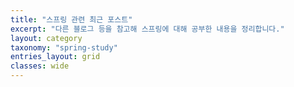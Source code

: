 ```yaml
---
title: "스프링 관련 최근 포스트"
excerpt: "다른 블로그 등을 참고해 스프링에 대해 공부한 내용을 정리합니다."
layout: category
taxonomy: "spring-study"
entries_layout: grid
classes: wide
---
```

